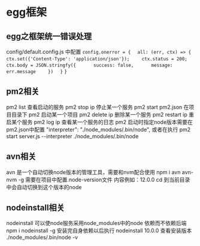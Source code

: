 # egg框架

## egg之框架统一错误处理
  config/default.config.js 中配置
  `config.onerror = {`
  `  all: (err, ctx) => {`
  `    ctx.set({'Content-Type': 'application/json'});`
  `    ctx.status = 200;`
  `    ctx.body = JSON.stringfy({`
  `      success: false,`
  `      message: err.message`
  `    })`
  `  }`
  `}`
## pm2相关
  pm2 list 查看启动的服务
  pm2 stop ip 停止某一个服务
  pm2 start pm2.json 在项目目录下 pm2 启动某一个项目
  pm2 delete ip 删除某一个服务
  pm2 restart ip 重启某个服务
  pm2 log ip 查看某一个服务的日志
  pm2 启动时指定node版本需要在pm2.json中配置 "interpreter": "./node_modules/.bin/node",
  或者在执行 pm2 start server.js --interpreter ./node_modules/.bin/node
## avn相关
  avn 是一个自动切换node版本的管理工具，需要和nvm配合使用 npm i avn avn-nvm -g
  需要在项目中配置.node-version文件 内容例如：12.0.0
  cd 到当前目录中会自动切换到这个版本的node

## nodeinstall相关
  nodeinstall 可以使node服务采用node_modules中的node 依赖而不依赖后端
  npm i nodeinstall -g 
  安装完自身依赖以后执行 nodeinstall 10.0.0 
  查看安装版本 ./node_modules/.bin/node -v
